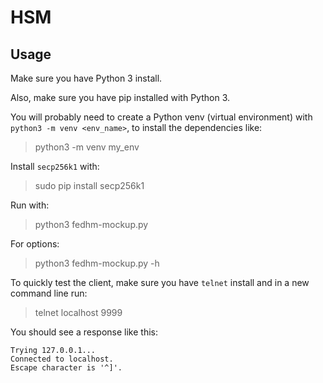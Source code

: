 
# HSM

## Usage

Make sure you have Python 3 install.

Also, make sure you have pip installed with Python 3.

You will probably need to create a Python venv (virtual environment) with `python3 -m venv <env_name>`, to install the dependencies like:

> python3 -m venv my_env

Install `secp256k1` with:

> sudo pip install secp256k1

Run with:

> python3 fedhm-mockup.py

For options:

> python3 fedhm-mockup.py -h

To quickly test the client, make sure you have `telnet` install and in a new command line run:

> telnet localhost 9999

You should see a response like this:

```
Trying 127.0.0.1...
Connected to localhost.
Escape character is '^]'.
```

